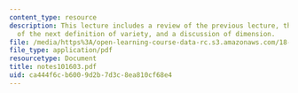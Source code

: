 ```yaml
---
content_type: resource
description: This lecture includes a review of the previous lecture, the introduction
  of the next definition of variety, and a discussion of dimension.
file: /media/https%3A/open-learning-course-data-rc.s3.amazonaws.com/18-725-algebraic-geometry-fall-2003/ca444f6cb6009d2b7d3c8ea810cf68e4_notes101603.pdf
file_type: application/pdf
resourcetype: Document
title: notes101603.pdf
uid: ca444f6c-b600-9d2b-7d3c-8ea810cf68e4
---
```

